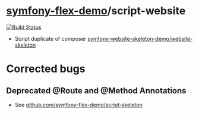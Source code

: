 # [symfony-flex-demo](https://symfony-flex-demo.github.io)/script-website

[![Build Status](https://travis-ci.org/symfony-flex-demo/script-website.svg?branch=master)](https://travis-ci.org/symfony-flex-demo/script-website)

* Script duplicate of composer [symfony-website-skeleton-demo/website-skeleton](https://github.com/symfony-website-skeleton-demo/website-skeleton)

# Corrected bugs
## Deprecated @Route and @Method Annotations
* See [github.com/symfony-flex-demo/script-skeleton](https://github.com/symfony-flex-demo/script-skeleton)
